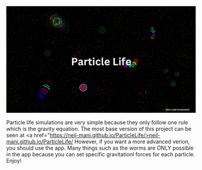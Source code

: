 <img src="images/Particle Life.png" alt="Project Logo">

Particle life simulations are very simple because they only follow one rule which is the gravity equation. The most base version of this project can be seen at <a href="https://neil-mani.github.io/ParticleLife/>neil-mani.github.io/ParticleLife/</a>
However, if you want a more advanced verion, you should use the app. Many things such as the worms are ONLY possible in the app because you can set specific gravitationl forces for each particle. Enjoy!

